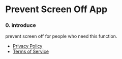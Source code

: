 Prevent Screen Off App
==============

### 0\. introduce

prevent screen off for people who need this function.



* [Privacy Policy](https://github.com/melodysdreamj/Policy/blob/main/prevent%20screen%20off/Privacy%20Policy.md)
* [Terms of Service](https://github.com/melodysdreamj/Policy/blob/main/prevent%20screen%20off/Terms%20of%20Service.md)